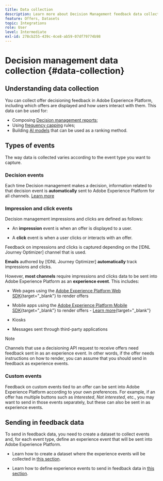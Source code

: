 ```yaml
---
title: Data collection
description: Learn more about Decision Management feedback data collection
feature: Offers, Datasets
topic: Integrations
role: User
level: Intermediate
exl-id: 278cb255-439c-4ce8-ab59-07df79774b98
---
```

# Decision management data collection {#data-collection}

## Understanding data collection

You can collect offer decisioning feedback in Adobe Experience Platform, including which offers are displayed and how users interact with them. This data can be used for:
* Composing [Decision management reports](../reports/get-started-events.md);
* Using [frequency capping](../offer-library/add-constraints.md#capping) rules;
* Building [AI models](../ranking/create-ranking-strategies.md) that can be used as a ranking method.

## Types of events

The way data is collected varies according to the event type you want to capture.

### Decision events

Each time Decision management makes a decision, information related to that decision event is **automatically** sent to Adobe Experience Platform for all channels. [Learn more](../reports/get-started-events.md)

### Impression and click events

Decision management impressions and clicks are defined as follows:

* An **impression** event is when an offer is displayed to a user.

* A **click** event is when a user clicks or interacts with an offer.

Feedback on impressions and clicks is captured depending on the [!DNL Journey Optimizer] channel that is used.

**Emails** authored by [!DNL Journey Optimizer] **automatically** track impressions and clicks.

However, **most channels** require impressions and clicks data to be sent into Adobe Experience Platform as an **experience event**. This includes:

* Web pages using the [Adobe Experience Platform Web SDK](https://experienceleague.adobe.com/docs/experience-platform/edge/home.html){target="_blank"} to render offers

* Mobile apps using the [Adobe Experience Platform Mobile SDK](https://experienceleague.adobe.com/docs/platform-learn/data-collection/mobile-sdk/overview.html){target="_blank"} to render offers - [Learn more](https://developer.adobe.com/client-sdks/documentation/adobe-journey-optimizer-decisioning/#ab-sj-tracking-servers){target="_blank"}
* Kiosks
* Messages sent through third-party applications
<!--Mobile push notifications authored by [!DNL Journey Optimizer] - [Learn more](https://developer.adobe.com/client-sdks/documentation/adobe-journey-optimizer/api-reference/#handlenotificationresponse){target="_blank"}-->

>[!NOTE]
>
>Channels that use a decisioning API request to receive offers need feedback sent in as an experience event. In other words, if the offer needs instructions on how to render, you can assume that you should send in feedback as experience events.

### Custom events

Feedback on custom events tied to an offer can be sent into Adobe Experience Platform according to your own preferences. For example, if an offer has multiple buttons such as *Interested*, *Not interested*, etc., you may want to send in those events separately, but these can also be sent in as experience events.

## Sending in feedback data

To send in feedback data, you need to create a dataset to collect events and, for each event type, define an experience event that will be sent into Adobe Experience Platform.

* Learn how to create a dataset where the experience events will be collected in [this section](create-dataset.md).

* Learn how to define experience events to send in feedback data in [this section](schema-requirement.md).
